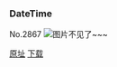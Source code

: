 ### DateTime
No.2867
![图片不见了~~~](https://imgs.xkcd.com/comics/datetime.png)

[原址](https://xkcd.com//2867) [下载](https://imgs.xkcd.com/comics/datetime.png)

